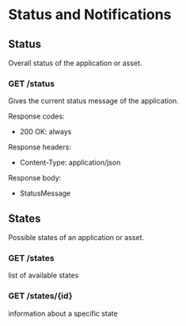 # Status and Notifications

## Status

Overall status of the application or asset.

### GET /status
Gives the current status message of the application.

Response codes:
- 200 OK: always

Response headers:
- Content-Type: application/json

Response body:
- StatusMessage

## States

Possible states of an application or asset.

### GET /states
list of available states

### GET /states/{id}
information about a specific state

